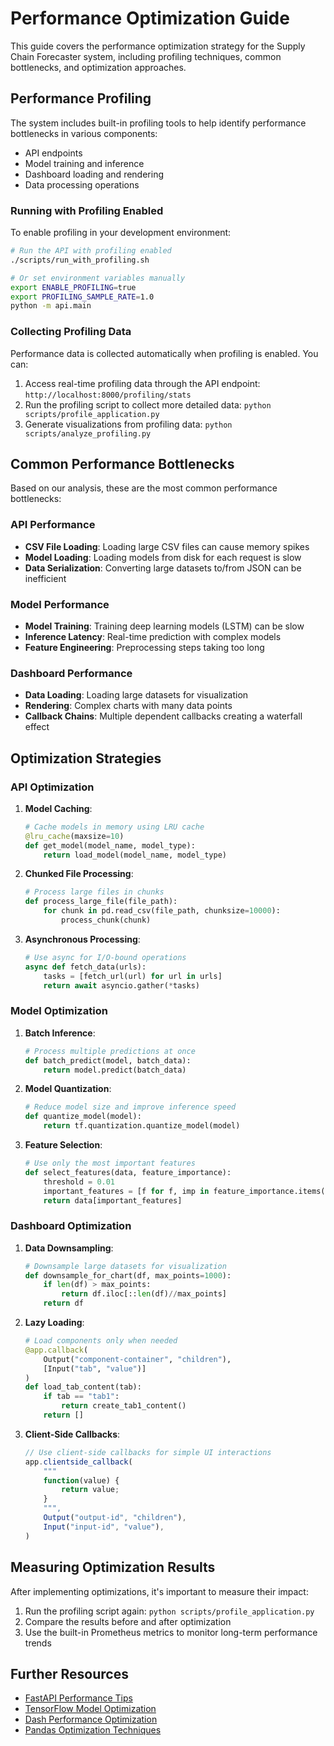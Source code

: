 # Performance Optimization Guide

This guide covers the performance optimization strategy for the Supply Chain Forecaster system, including profiling techniques, common bottlenecks, and optimization approaches.

## Performance Profiling

The system includes built-in profiling tools to help identify performance bottlenecks in various components:

- API endpoints
- Model training and inference
- Dashboard loading and rendering
- Data processing operations

### Running with Profiling Enabled

To enable profiling in your development environment:

```bash
# Run the API with profiling enabled
./scripts/run_with_profiling.sh

# Or set environment variables manually
export ENABLE_PROFILING=true
export PROFILING_SAMPLE_RATE=1.0
python -m api.main
```

### Collecting Profiling Data

Performance data is collected automatically when profiling is enabled. You can:

1. Access real-time profiling data through the API endpoint: `http://localhost:8000/profiling/stats`
2. Run the profiling script to collect more detailed data: `python scripts/profile_application.py`
3. Generate visualizations from profiling data: `python scripts/analyze_profiling.py`

## Common Performance Bottlenecks

Based on our analysis, these are the most common performance bottlenecks:

### API Performance

- **CSV File Loading**: Loading large CSV files can cause memory spikes
- **Model Loading**: Loading models from disk for each request is slow
- **Data Serialization**: Converting large datasets to/from JSON can be inefficient

### Model Performance

- **Model Training**: Training deep learning models (LSTM) can be slow
- **Inference Latency**: Real-time prediction with complex models
- **Feature Engineering**: Preprocessing steps taking too long

### Dashboard Performance

- **Data Loading**: Loading large datasets for visualization
- **Rendering**: Complex charts with many data points
- **Callback Chains**: Multiple dependent callbacks creating a waterfall effect

## Optimization Strategies

### API Optimization

1. **Model Caching**:
   ```python
   # Cache models in memory using LRU cache
   @lru_cache(maxsize=10)
   def get_model(model_name, model_type):
       return load_model(model_name, model_type)
   ```

2. **Chunked File Processing**:
   ```python
   # Process large files in chunks
   def process_large_file(file_path):
       for chunk in pd.read_csv(file_path, chunksize=10000):
           process_chunk(chunk)
   ```

3. **Asynchronous Processing**:
   ```python
   # Use async for I/O-bound operations
   async def fetch_data(urls):
       tasks = [fetch_url(url) for url in urls]
       return await asyncio.gather(*tasks)
   ```

### Model Optimization

1. **Batch Inference**:
   ```python
   # Process multiple predictions at once
   def batch_predict(model, batch_data):
       return model.predict(batch_data)
   ```

2. **Model Quantization**:
   ```python
   # Reduce model size and improve inference speed
   def quantize_model(model):
       return tf.quantization.quantize_model(model)
   ```

3. **Feature Selection**:
   ```python
   # Use only the most important features
   def select_features(data, feature_importance):
       threshold = 0.01
       important_features = [f for f, imp in feature_importance.items() if imp > threshold]
       return data[important_features]
   ```

### Dashboard Optimization

1. **Data Downsampling**:
   ```python
   # Downsample large datasets for visualization
   def downsample_for_chart(df, max_points=1000):
       if len(df) > max_points:
           return df.iloc[::len(df)//max_points]
       return df
   ```

2. **Lazy Loading**:
   ```python
   # Load components only when needed
   @app.callback(
       Output("component-container", "children"),
       [Input("tab", "value")]
   )
   def load_tab_content(tab):
       if tab == "tab1":
           return create_tab1_content()
       return []
   ```

3. **Client-Side Callbacks**:
   ```javascript
   // Use client-side callbacks for simple UI interactions
   app.clientside_callback(
       """
       function(value) {
           return value;
       }
       """,
       Output("output-id", "children"),
       Input("input-id", "value"),
   )
   ```

## Measuring Optimization Results

After implementing optimizations, it's important to measure their impact:

1. Run the profiling script again: `python scripts/profile_application.py`
2. Compare the results before and after optimization
3. Use the built-in Prometheus metrics to monitor long-term performance trends

## Further Resources

- [FastAPI Performance Tips](https://fastapi.tiangolo.com/advanced/performance/)
- [TensorFlow Model Optimization](https://www.tensorflow.org/model_optimization)
- [Dash Performance Optimization](https://dash.plotly.com/performance)
- [Pandas Optimization Techniques](https://pandas.pydata.org/pandas-docs/stable/user_guide/enhancingperf.html)